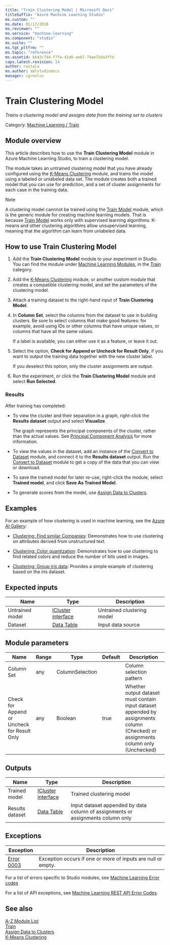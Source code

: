 ```yaml
---
title: "Train Clustering Model | Microsoft Docs"
titleSuffix: "Azure Machine Learning Studio"
ms.custom: ""
ms.date: 01/17/2018
ms.reviewer: ""
ms.service: "machine-learning"
ms.component: "studio"
ms.suite: ""
ms.tgt_pltfrm: ""
ms.topic: "reference"
ms.assetid: bb43c744-f7fa-41d0-ae67-74ae75da3ffd
caps.latest.revision: 14
author: rastala
ms.author: amlstudiodocs
manager: cgronlun
---
```

# Train Clustering Model
*Trains a clustering model and assigns data from the training set to clusters*  
  
 Category: [Machine Learning / Train](machine-learning-train.md)  
  
## Module overview  

This article describes how to use the **Train Clustering Model** module in Azure Machine Learning Studio, to train a clustering model.

The module takes an untrained clustering model that you have already configured using the [K-Means Clustering](k-means-clustering.md) module, and trains the model using a labeled or unlabeled data set. The module creates both a trained model that you can use for prediction, and a set of cluster assignments for each case in the training data.

> [!NOTE]
> A clustering model cannnot be trained using the [Train Model](train-model.md) module, which is the generic module for creating machine learning models. That is because [Train Model](train-model.md) works only with supervised learning algorithms. K-means and other clustering algorithms allow unsupervised learning, meaning that the algorithm can learn from unlabeled data.  
  
## How to use Train Clustering Model  
  
1.  Add the **Train Clustering Model** module to your experiment in Studio. You can find the module under [Machine Learning Modules](machine-learning-modules.md), in the [Train](machine-learning-train.md) category.  
  
2. Add the [K-Means Clustering](k-means-clustering.md) module, or another custom module that creates a compatible clustering model, and set the parameters of the clustering model.  
    
3.  Attach a training dataset to the right-hand input of **Train Clustering Model**.
  
5.  In **Column Set**, select the columns from the dataset to use in building clusters. Be sure to select columns that make good features: for example, avoid using IDs or other columns that have unique values, or columns that have all the same values.

    If a label is available, you can either use it as a feature, or leave it out.  
  
6. Select the option, **Check for Append or Uncheck for Result Only**, if you want to output the training data together with the new cluster label.

    If you deselect this option, only the cluster assignments are output. 

7. Run the experiment, or click the **Train Clustering Model** module and select **Run Selected**.  
  
### Results

After training has completed:

+ To view the cluster and their separation in a graph, right-click the **Results dataset** output and select **Visualize**.   

    The graph represents the principal components of the cluster, rather than the actual values. See [Principal Component Analysis](principal-component-analysis.md) for more information. 
  
+  To view the values in the dataset, add an instance of the [Convert to Dataset](convert-to-dataset.md) module, and connect it to the **Results dataset** output. Run the [Convert to Dataset](convert-to-dataset.md) module to get a copy of the data that you can view or download.

+ To save the trained model for later re-use, right-click the module, select **Trained model**, and click **Save As Trained Model**.

+ To generate scores from the model, use [Assign Data to Clusters](assign-data-to-clusters.md).

## Examples  

For an example of how clustering is used in machine learning, see the [Azure AI Gallery](https://gallery.cortanaintelligence.com/):  
  
- [Clustering: Find similar Companies](http://go.microsoft.com/fwlink/?LinkId=525164): Demonstrates how to use clustering on attributes derived from unstructured text.  
  
- [Clustering: Color quantization](http://go.microsoft.com/fwlink/?LinkId=525272): Demonstrates how to use clustering to find related colors and reduce the number of bits used in images.
  
- [Clustering: Group iris data](http://go.microsoft.com/fwlink/?LinkId=526317): Provides a simple example of clustering based on the iris dataset.  
  
##  Expected inputs  
  
|Name|Type|Description|  
|----------|----------|-----------------|  
|Untrained model|[ICluster interface](icluster-interface.md)|Untrained clustering model|  
|Dataset|[Data Table](data-table.md)|Input data source|  
  
##  Module parameters  
  
|Name|Range|Type|Default|Description|  
|----------|-----------|----------|-------------|-----------------|  
|Column Set|any|ColumnSelection||Column selection pattern|  
|Check for Append or Uncheck for Result Only|any|Boolean|true|Whether output dataset must contain input dataset appended by assignments column (Checked) or assignments column only (Unchecked)|  
  
##  Outputs  
  
|Name|Type|Description|  
|----------|----------|-----------------|  
|Trained model|[ICluster interface](icluster-interface.md)|Trained clustering model|  
|Results dataset|[Data Table](data-table.md)|Input dataset appended by data column of assignments or assignments column only|  
  
##  Exceptions  

|Exception|Description|  
|---------------|-----------------|  
|[Error 0003](errors/error-0003.md)|Exception occurs if one or more of inputs are null or empty.|  

For a list of errors specific to Studio modules, see [Machine Learning Error codes](\errors\machine-learning-module-error-codes.md)

For a list of API exceptions, see [Machine Learning REST API Error Codes](https://docs.microsoft.com/azure/machine-learning/studio/web-service-error-codes). 

## See also  
 [A-Z Module List](a-z-module-list.md)   
 [Train](machine-learning-train.md)   
 [Assign Data to Clusters](assign-data-to-clusters.md)   
 [K-Means Clustering](k-means-clustering.md)